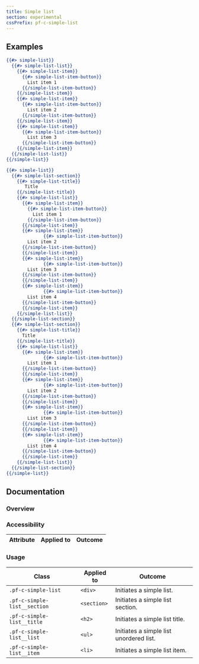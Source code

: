 ```yaml
---
title: Simple list
section: experimental
cssPrefix: pf-c-simple-list
---
```


## Examples
```hbs title=Simple-list
{{#> simple-list}}
  {{#> simple-list-list}}
    {{#> simple-list-item}}
      {{#> simple-list-item-button}}
        List item 1
      {{/simple-list-item-button}}
    {{/simple-list-item}}
    {{#> simple-list-item}}
      {{#> simple-list-item-button}}
        List item 2
      {{/simple-list-item-button}}
    {{/simple-list-item}}
    {{#> simple-list-item}}
      {{#> simple-list-item-button}}
        List item 3
      {{/simple-list-item-button}}
    {{/simple-list-item}}
  {{/simple-list-list}}
{{/simple-list}}
```
```hbs title=Grouped-list
{{#> simple-list}}
  {{#> simple-list-section}}
    {{#> simple-list-title}}
       Title
    {{/simple-list-title}}
    {{#> simple-list-list}}
      {{#> simple-list-item}}
        {{#> simple-list-item-button}}
          List item 1
        {{/simple-list-item-button}}
      {{/simple-list-item}}
      {{#> simple-list-item}}
              {{#> simple-list-item-button}}
        List item 2
      {{/simple-list-item-button}}
      {{/simple-list-item}}
      {{#> simple-list-item}}
              {{#> simple-list-item-button}}
        List item 3
      {{/simple-list-item-button}}
      {{/simple-list-item}}
      {{#> simple-list-item}}
              {{#> simple-list-item-button}}
        List item 4
      {{/simple-list-item-button}}
      {{/simple-list-item}}
    {{/simple-list-list}}
  {{/simple-list-section}}
  {{#> simple-list-section}}
    {{#> simple-list-title}}
      Title
    {{/simple-list-title}}
    {{#> simple-list-list}}
      {{#> simple-list-item}}
              {{#> simple-list-item-button}}
        List item 1
      {{/simple-list-item-button}}
      {{/simple-list-item}}
      {{#> simple-list-item}}
              {{#> simple-list-item-button}}
        List item 2
      {{/simple-list-item-button}}
      {{/simple-list-item}}
      {{#> simple-list-item}}
              {{#> simple-list-item-button}}
        List item 3
      {{/simple-list-item-button}}
      {{/simple-list-item}}
      {{#> simple-list-item}}
              {{#> simple-list-item-button}}
        List item 4
      {{/simple-list-item-button}}
      {{/simple-list-item}}
    {{/simple-list-list}}
  {{/simple-list-section}}
{{/simple-list}}
```

## Documentation
### Overview

### Accessibility
| Attribute | Applied to | Outcome |
| -- | -- | -- |


### Usage
| Class | Applied to | Outcome |
| -- | -- | -- |
| `.pf-c-simple-list` | `<div>` | Initiates a simple list. |
| `.pf-c-simple-list__section` | `<section>` | Initiates a simple list section. |
| `.pf-c-simple-list__title` | `<h2>` | Initiates a simple list title. |
| `.pf-c-simple-list__list` | `<ul>` | Initiates a simple list unordered list. |
| `.pf-c-simple-list__item` | `<li>` | Initiates a simple list item. |
